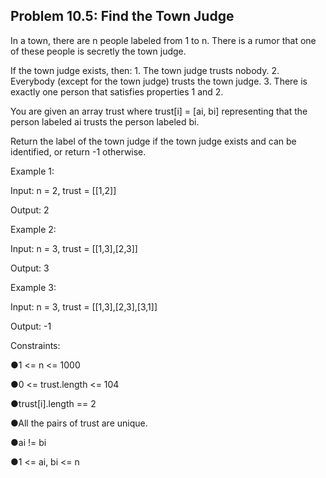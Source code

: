 <h2>Problem 10.5: Find the Town Judge</h2>

In a town, there are n people labeled from 1 to n. There is a rumor that one of these people is secretly the town judge.

If the town judge exists, then: 1. The town judge trusts nobody. 2. Everybody (except for the town judge) trusts the town judge. 
3. There is exactly one person that satisfies properties 1 and 2.

You are given an array trust where trust[i] = [ai, bi] representing that the person labeled ai trusts the person labeled bi. 

Return the label of the town judge if the town judge exists and can be identified, or return -1 otherwise.

Example 1:

Input: n = 2, trust = [[1,2]]

Output: 2

Example 2:

Input: n = 3, trust = [[1,3],[2,3]]

Output: 3

Example 3:

Input: n = 3, trust = [[1,3],[2,3],[3,1]]

Output: -1

Constraints:

●1 <= n <= 1000

●0 <= trust.length <= 104

●trust[i].length == 2

●All the pairs of trust are unique.

●ai != bi

●1 <= ai, bi <= n
